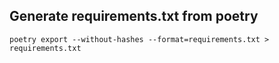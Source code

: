 ## Generate requirements.txt from poetry
```
poetry export --without-hashes --format=requirements.txt > requirements.txt
```